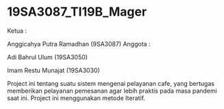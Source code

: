 # 19SA3087_TI19B_Mager
Ketua :

Anggicahya Putra Ramadhan (9SA3087)
Anggota :

Adi Bahrul Ulum (19SA3050)

Imam Restu Munajat (19SA3030)

Project ini tentang suatu sistem mengenai pelayanan cafe, yang bertugas memberikan pelayanan pemesanan agar lebih praktis pada masa pandemi saat ini. Project ini menggunakan metode Iteratif.
